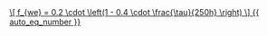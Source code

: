<a href="/eco2_guide_center/1.%20ECO2%20Logic%20Guide/Hee1_Equation_List.html" class="equation-link" target="_blank" rel="noopener noreferrer">
  \[
  f_{we} = 0.2 \cdot \left(1 - 0.4 \cdot \frac{\tau}{250h} \right)
  \] {{ auto_eq_number }}
</a>
